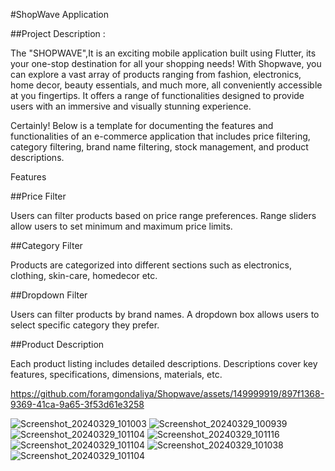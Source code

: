 #ShopWave Application

##Project Description :

The "SHOPWAVE",It is an exciting mobile application built using Flutter, 
its your one-stop destination for all your shopping needs! With Shopwave, 
you can explore a vast array of products ranging from fashion, electronics, home decor, 
beauty essentials, and much more, all conveniently accessible at you fingertips.
It offers a range of functionalities designed to provide users with an immersive and visually stunning experience.

Certainly! Below is a template for documenting the features and functionalities of an 
e-commerce application that includes price filtering, category filtering, brand name filtering, 
stock management, and product descriptions.

Features

##Price Filter

Users can filter products based on price range preferences.
Range sliders allow users to set minimum and maximum price limits.

##Category Filter

Products are categorized into different sections such as electronics, clothing, skin-care,
homedecor etc.

##Dropdown Filter

Users can filter products by brand names.
A dropdown box allows users to select specific category they prefer.

##Product Description

Each product listing includes detailed descriptions.
Descriptions cover key features, specifications, dimensions, materials, etc.



https://github.com/foramgondaliya/Shopwave/assets/149999919/897f1368-9369-41ca-9a65-3f53d61e3258

![Screenshot_20240329_101003](https://github.com/foramgondaliya/Shopwave/assets/149999919/b666b11d-76ac-43c9-b715-bdadcce0ff20)
![Screenshot_20240329_100939](https://github.com/foramgondaliya/Shopwave/assets/149999919/d8fd868e-8b6b-4df0-a81e-d392477fbd9c)
![Screenshot_20240329_101104](https://github.com/foramgondaliya/Shopwave/assets/149999919/751993ff-ef47-47bd-bc7a-e2c09b917814)
![Screenshot_20240329_101116](https://github.com/foramgondaliya/Shopwave/assets/149999919/97b127c4-f4f1-4968-bab5-cf9682944c14)
![Screenshot_20240329_101104](https://github.com/foramgondaliya/Shopwave/assets/149999919/963d4338-8502-4db5-9f34-fe4ee5acf924)
![Screenshot_20240329_101038](https://github.com/foramgondaliya/Shopwave/assets/149999919/84e1ef6f-e1a2-44b7-8efe-fc52fb56a438)
![Screenshot_20240329_101104](https://github.com/foramgondaliya/Shopwave/assets/149999919/c206a0a2-6bdc-4ec2-b294-7cef585947c1)


